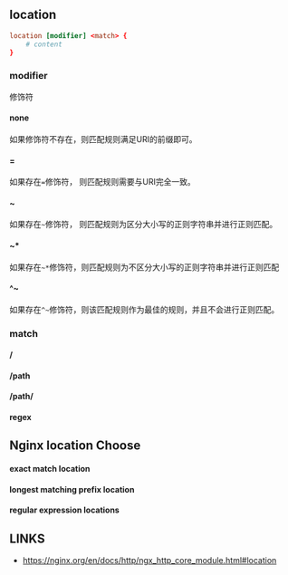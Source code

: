 





## location

```conf
location [modifier] <match> {
	# content
}
```



### modifier

修饰符

#### none

如果修饰符不存在，则匹配规则满足URI的前缀即可。


#### =

如果存在`=`修饰符， 则匹配规则需要与URI完全一致。

#### ~

如果存在`~`修饰符， 则匹配规则为区分大小写的正则字符串并进行正则匹配。

#### ~*

如果存在`~*`修饰符，则匹配规则为不区分大小写的正则字符串并进行正则匹配

#### ^~

如果存在`^~`修饰符，则该匹配规则作为最佳的规则，并且不会进行正则匹配。

### match

#### /

#### /path

#### /path/

#### regex



## Nginx location Choose

#### exact match location

#### longest matching prefix location

#### regular expression locations


## LINKS



* <https://nginx.org/en/docs/http/ngx_http_core_module.html#location>